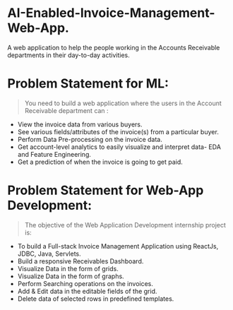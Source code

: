 # AI-Enabled-Invoice-Management-Web-App.
A web application to help the people working in the Accounts Receivable departments in their day-to-day activities.

# Problem Statement for ML:
> You need to build a web application where the users in the Account Receivable department can :
- View the invoice data from various buyers.
- See various fields/attributes of the invoice(s) from a particular buyer. 
- Perform Data Pre-processing on the invoice data.
- Get account-level analytics to easily visualize and interpret data- EDA and Feature Engineering.
- Get a prediction of when the invoice is going to get paid.

# Problem Statement for Web-App Development:
> The objective of the Web Application Development internship project is:
- To build a Full-stack Invoice Management Application using ReactJs, JDBC, Java, Servlets.
- Build a responsive Receivables Dashboard.
- Visualize Data in the form of grids.
- Visualize Data in the form of graphs.
- Perform Searching operations on the invoices.
- Add & Edit data in the editable fields of the grid.
- Delete data of selected rows in predefined templates.
